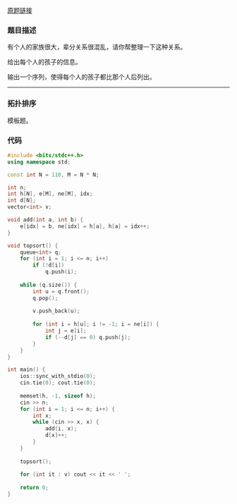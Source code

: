 [原题链接](https://www.acwing.com/problem/content/1193/)

### 题目描述
有个人的家族很大，辈分关系很混乱，请你帮整理一下这种关系。

给出每个人的孩子的信息。

输出一个序列，使得每个人的孩子都比那个人后列出。

---

### 拓扑排序
模板题。

### 代码
```cpp
#include <bits/stdc++.h>
using namespace std;

const int N = 110, M = N * N;

int n;
int h[N], e[M], ne[M], idx;
int d[N];
vector<int> v;

void add(int a, int b) {
    e[idx] = b, ne[idx] = h[a], h[a] = idx++;
}

void topsort() {
    queue<int> q;
    for (int i = 1; i <= n; i++)
        if (!d[i])
            q.push(i);
            
    while (q.size()) {
        int u = q.front();
        q.pop();
        
        v.push_back(u);
        
        for (int i = h[u]; i != -1; i = ne[i]) {
            int j = e[i];
            if (--d[j] == 0) q.push(j);
        }
    }
}

int main() {
    ios::sync_with_stdio(0);
    cin.tie(0); cout.tie(0);
    
    memset(h, -1, sizeof h);
    cin >> n;
    for (int i = 1; i <= n; i++) {
        int x;
        while (cin >> x, x) {
            add(i, x);
            d[x]++;
        }
    }
    
    topsort();
    
    for (int it : v) cout << it << ' ';
    
    return 0;
}
```